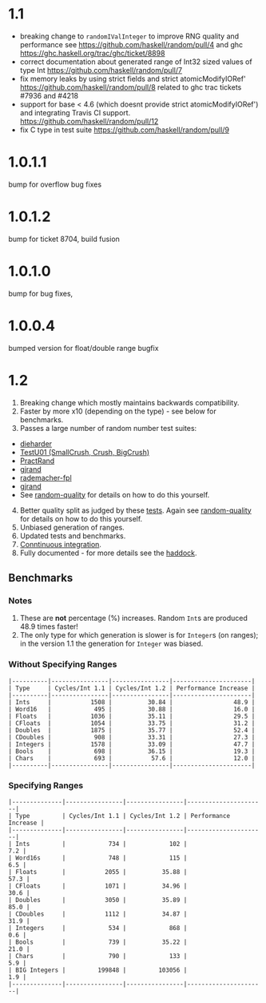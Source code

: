# 1.1
  * breaking change to `randomIValInteger` to improve RNG quality and performance
    see https://github.com/haskell/random/pull/4 and
    ghc https://ghc.haskell.org/trac/ghc/ticket/8898
  * correct documentation about generated range of Int32 sized values of type Int
    https://github.com/haskell/random/pull/7
  * fix memory leaks by using strict fields and strict atomicModifyIORef'
    https://github.com/haskell/random/pull/8
    related to ghc trac tickets  #7936 and #4218
  * support for base < 4.6 (which doesnt provide strict atomicModifyIORef')
    and integrating Travis CI support.
    https://github.com/haskell/random/pull/12
  * fix C type in test suite https://github.com/haskell/random/pull/9

# 1.0.1.1
bump for overflow bug fixes

# 1.0.1.2
bump for ticket 8704, build fusion

# 1.0.1.0
bump for bug fixes,

# 1.0.0.4
bumped version for float/double range bugfix

# 1.2

1. Breaking change which mostly maintains backwards compatibility.
2. Faster by more x10 (depending on the type) - see below for benchmarks.
3. Passes a large number of random number test suites:
  * [dieharder](http://webhome.phy.duke.edu/~rgb/General/dieharder.php "venerable")
  * [TestU01 (SmallCrush, Crush, BigCrush)](http://simul.iro.umontreal.ca/testu01/tu01.html "venerable")
  * [PractRand](http://pracrand.sourceforge.net/ "active")
  * [gjrand](http://gjrand.sourceforge.net/ "active")
  * [rademacher-fpl](https://gitlab.com/christoph-conrads/rademacher-fpl/-/tree/master "active")
  * [gjrand](http://gjrand.sourceforge.net/ "active")
  * See [random-quality](https://github.com/tweag/random-quality)
		 for details on how to do this yourself.
4. Better quality split as judged by these
	[tests](https://www.cambridge.org/core/journals/journal-of-functional-programming/article/evaluation-of-splittable-pseudorandom-generators/3EBAA9F14939C5BB5560E32D1A132637). Again
	see [random-quality](https://github.com/tweag/random-quality) for
	details on how to do this yourself.
5. Unbiased generation of ranges.
6. Updated tests and benchmarks.
7. [Conntinuous integration](https://travis-ci.org/github/idontgetoutmuch/random).
8. Fully documented - for more details see the [haddock](https://htmlpreview.github.io/?https://github.com/idontgetoutmuch/random/blob/release-notes/docs/System-Random.html).

## Benchmarks

### Notes

1. These are **not** percentage (%) increases. Random `Int`s are produced 48.9 times faster!
2. The only type for which generation is slower is for `Integer`s (on
   ranges); in the version 1.1 the generation for `Integer` was
   biased.

### Without Specifying Ranges

    |----------|----------------|----------------|----------------------|
	| Type     | Cycles/Int 1.1 | Cycles/Int 1.2 | Performance Increase |
	|----------|----------------|----------------|----------------------|
	| Ints     |           1508 |          30.84 |                 48.9 |
	| Word16   |            495 |          30.88 |                 16.0 |
	| Floats   |           1036 |          35.11 |                 29.5 |
	| CFloats  |           1054 |          33.75 |                 31.2 |
	| Doubles  |           1875 |          35.77 |                 52.4 |
	| CDoubles |            908 |          33.31 |                 27.3 |
	| Integers |           1578 |          33.09 |                 47.7 |
	| Bools    |            698 |          36.15 |                 19.3 |
	| Chars    |            693 |           57.6 |                 12.0 |
	|----------|----------------|----------------|----------------------|

### Specifying Ranges

	|--------------|----------------|----------------|----------------------|
	| Type         | Cycles/Int 1.1 | Cycles/Int 1.2 | Performance Increase |
	|--------------|----------------|----------------|----------------------|
	| Ints         |            734 |            102 |                  7.2 |
	| Word16s      |            748 |            115 |                  6.5 |
	| Floats       |           2055 |          35.88 |                 57.3 |
	| CFloats      |           1071 |          34.96 |                 30.6 |
	| Doubles      |           3050 |          35.89 |                 85.0 |
	| CDoubles     |           1112 |          34.87 |                 31.9 |
	| Integers     |            534 |            868 |                  0.6 |
	| Bools        |            739 |          35.22 |                 21.0 |
	| Chars        |            790 |            133 |                  5.9 |
	| BIG Integers |         199848 |         103056 |                  1.9 |
	|--------------|----------------|----------------|----------------------|




